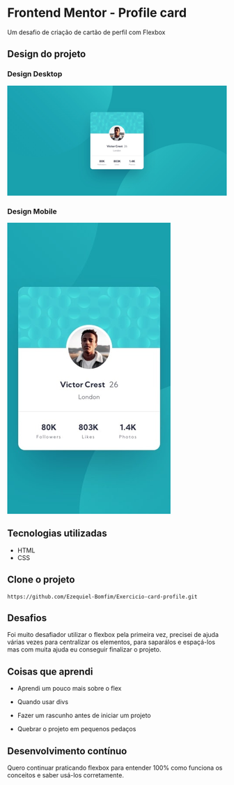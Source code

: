 # Frontend Mentor - Profile card 

Um desafio de criação de cartão de perfil com Flexbox

## Design do projeto

### Design Desktop

<img src="./design/desktop-design.jpg" alt="imagem de design desktop do projeto Profile card ">

### Design Mobile
<img src="./design/mobile-design.jpg" alt="imagem de design mobile do projeto Profile card ">

## Tecnologias utilizadas

- HTML
- CSS


## Clone o projeto
```
https://github.com/Ezequiel-Bomfim/Exercicio-card-profile.git
```
## Desafios

Foi muito desafiador utilizar o flexbox pela primeira vez, precisei de ajuda várias vezes para centralizar os elementos, para saparálos e espaçá-los mas com muita ajuda eu conseguir finalizar o projeto.

## Coisas que aprendi

- Aprendi um pouco mais sobre o flex 

- Quando usar divs

- Fazer um rascunho antes de iniciar um projeto

- Quebrar o projeto em pequenos pedaços

## Desenvolvimento contínuo

Quero continuar praticando flexbox para entender 100% como funciona os conceitos e saber usá-los corretamente.
